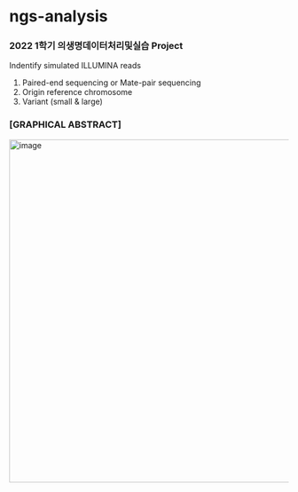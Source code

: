 # ngs-analysis
### 2022 1학기 의생명데이터처리및실습 Project

Indentify simulated ILLUMINA reads 
1) Paired-end sequencing or Mate-pair sequencing
2) Origin reference chromosome
3) Variant (small & large)


### [GRAPHICAL ABSTRACT]

<img width="618" alt="image" src="https://user-images.githubusercontent.com/96517645/175475779-23129607-746d-4ee9-aa5c-398ce3493e00.png">

